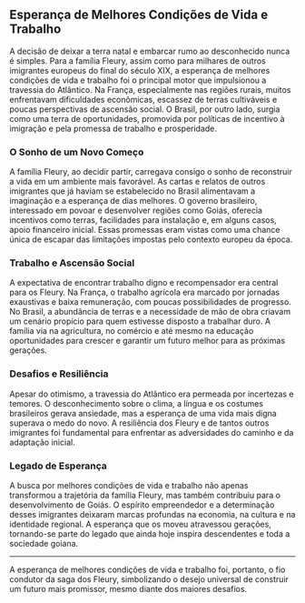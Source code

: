 ## Esperança de Melhores Condições de Vida e Trabalho

A decisão de deixar a terra natal e embarcar rumo ao desconhecido nunca é simples. Para a família Fleury, assim como para milhares de outros imigrantes europeus do final do século XIX, a esperança de melhores condições de vida e trabalho foi o principal motor que impulsionou a travessia do Atlântico. Na França, especialmente nas regiões rurais, muitos enfrentavam dificuldades econômicas, escassez de terras cultiváveis e poucas perspectivas de ascensão social. O Brasil, por outro lado, surgia como uma terra de oportunidades, promovida por políticas de incentivo à imigração e pela promessa de trabalho e prosperidade.

### O Sonho de um Novo Começo

A família Fleury, ao decidir partir, carregava consigo o sonho de reconstruir a vida em um ambiente mais favorável. As cartas e relatos de outros imigrantes que já haviam se estabelecido no Brasil alimentavam a imaginação e a esperança de dias melhores. O governo brasileiro, interessado em povoar e desenvolver regiões como Goiás, oferecia incentivos como terras, facilidades para instalação e, em alguns casos, apoio financeiro inicial. Essas promessas eram vistas como uma chance única de escapar das limitações impostas pelo contexto europeu da época.

### Trabalho e Ascensão Social

A expectativa de encontrar trabalho digno e recompensador era central para os Fleury. Na França, o trabalho agrícola era marcado por jornadas exaustivas e baixa remuneração, com poucas possibilidades de progresso. No Brasil, a abundância de terras e a necessidade de mão de obra criavam um cenário propício para quem estivesse disposto a trabalhar duro. A família via na agricultura, no comércio e até mesmo na educação oportunidades para crescer e garantir um futuro melhor para as próximas gerações.

### Desafios e Resiliência

Apesar do otimismo, a travessia do Atlântico era permeada por incertezas e temores. O desconhecimento sobre o clima, a língua e os costumes brasileiros gerava ansiedade, mas a esperança de uma vida mais digna superava o medo do novo. A resiliência dos Fleury e de tantos outros imigrantes foi fundamental para enfrentar as adversidades do caminho e da adaptação inicial.

### Legado de Esperança

A busca por melhores condições de vida e trabalho não apenas transformou a trajetória da família Fleury, mas também contribuiu para o desenvolvimento de Goiás. O espírito empreendedor e a determinação desses imigrantes deixaram marcas profundas na economia, na cultura e na identidade regional. A esperança que os moveu atravessou gerações, tornando-se parte do legado que ainda hoje inspira descendentes e toda a sociedade goiana.

---

A esperança de melhores condições de vida e trabalho foi, portanto, o fio condutor da saga dos Fleury, simbolizando o desejo universal de construir um futuro mais promissor, mesmo diante dos maiores desafios.